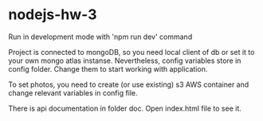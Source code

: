 # nodejs-hw-3
Run in development mode with 'npm run dev' command

Project is connected to mongoDB, so you need local client of db or set it to your own mongo atlas instanse. Nevertheless, config variables store in config folder. Change them to start working with application.

To set photos, you need to create (or use existing) s3 AWS container and change relevant variables in config file.

There is api documentation in folder doc. Open index.html file to see it.
